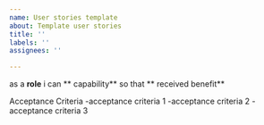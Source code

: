 ```yaml
---
name: User stories template
about: Template user stories
title: ''
labels: ''
assignees: ''

---
```


as a **role** i can ** capability** so that ** received benefit**

Acceptance Criteria
-acceptance criteria 1
-acceptance criteria 2
-acceptance criteria 3
